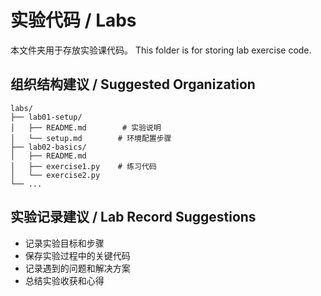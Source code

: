 # 实验代码 / Labs

本文件夹用于存放实验课代码。
This folder is for storing lab exercise code.

## 组织结构建议 / Suggested Organization

```
labs/
├── lab01-setup/
│   ├── README.md        # 实验说明
│   └── setup.md        # 环境配置步骤
├── lab02-basics/
│   ├── README.md
│   ├── exercise1.py    # 练习代码
│   └── exercise2.py
└── ...
```

## 实验记录建议 / Lab Record Suggestions

- 记录实验目标和步骤
- 保存实验过程中的关键代码
- 记录遇到的问题和解决方案
- 总结实验收获和心得